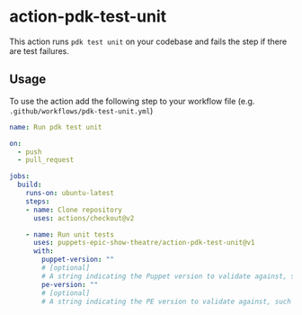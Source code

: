 # action-pdk-test-unit

This action runs `pdk test unit` on your codebase and fails the step if there are test failures.

## Usage

To use the action add the following step to your workflow file (e.g. `.github/workflows/pdk-test-unit.yml`)

```yaml
name: Run pdk test unit

on:
  - push
  - pull_request

jobs:
  build:
    runs-on: ubuntu-latest
    steps:
    - name: Clone repository
      uses: actions/checkout@v2

    - name: Run unit tests
      uses: puppets-epic-show-theatre/action-pdk-test-unit@v1
      with:
        puppet-version: ""
        # [optional]
        # A string indicating the Puppet version to validate against, such as "5.4.2" or "5.5".
        pe-version: ""
        # [optional]
        # A string indicating the PE version to validate against, such as "2017.3.5" or "2018.1".
```
